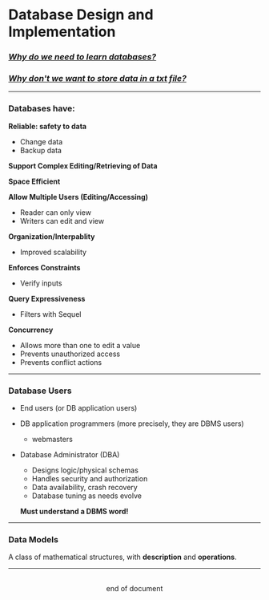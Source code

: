 # Database Design and Implementation

### <u>*Why do we need to learn databases?*
### *Why don't we want to store data in a txt file?*</u>
---
### Databases have:
**Reliable: safety to data**
- Change data
- Backup data


**Support Complex Editing/Retrieving of Data**


**Space Efficient**


**Allow Multiple Users (Editing/Accessing)**
- Reader can only view
- Writers can edit and view


**Organization/Interpablity**
- Improved scalability


**Enforces Constraints**
- Verify inputs


**Query Expressiveness**
- Filters with Sequel


**Concurrency**
- Allows more than one to edit a value
- Prevents unauthorized access
- Prevents conflict actions
---
### Database Users
- End users (or DB application users)
- DB application programmers (more precisely, they are DBMS users)
    - webmasters
- Database Administrator (DBA)
    - Designs logic/physical schemas
    - Handles security and authorization
    - Data availability, crash recovery
    - Database tuning as needs evolve


    **Must understand a DBMS word!**
---
### Data Models
A class of mathematical structures, with **description** and **operations**.

---
<br>
<div style="display:relative; text-align: center;">end of document</div>